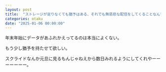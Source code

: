 ```yaml
---
layout: post
title:  "ストレージが足りなくても猶予はある、それでも無慈悲な配信をしてくることなんていくらでもあるが..."
categories: otaku
date: "2025-01-06 00:00:00"
---
```


年末年始にデータがあふれかえってるのは本当によくない。

もう少し猶予を持たせて欲しい。

スクライドなんか元旦に見るもんじゃねえから数日みれるようにしてくれやーーーーーーー。
